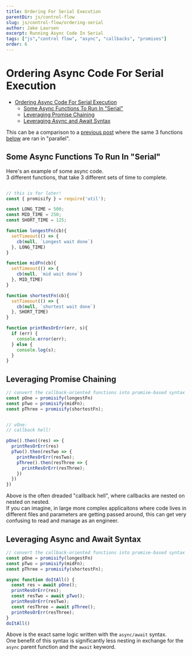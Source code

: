 ```yaml
---
title: Ordering For Serial Execution
parentDir: js/control-flow
slug: js/control-flow/ordering-serial
author: Jake Laursen
excerpt: Running Async Code In Serial
tags: ["js","control flow", "async", "callbacks", "promises"]
order: 6
---
```


# Ordering Async Code For Serial Execution
- [Ordering Async Code For Serial Execution](#ordering-async-code-for-serial-execution)
  - [Some Async Functions To Run In "Serial"](#some-async-functions-to-run-in-serial)
  - [Leveraging Promise Chaining](#leveraging-promise-chaining)
  - [Leveraging Async and Await Syntax](#leveraging-async-and-await-syntax)

This can be a comparison to a [previous post](/js/control-flow/ordering-parallel) where the same 3 functions [below](#some-async-functions-to-run-in-serial) are ran in "parallel".  
## Some Async Functions To Run In "Serial"
Here's an example of some async code.  
3 different functions, that take 3 different sets of time to complete.  

```js

// this is for later!
const { promisify } = require('util');

const LONG_TIME = 500;
const MID_TIME = 250;
const SHORT_TIME = 125;

function longestFn(cb){
  setTimeout(() => {
    cb(null, `Longest wait done`)
  }, LONG_TIME)
}

function midFn(cb){
  setTimeout(() => {
    cb(null, `mid wait done`)
  }, MID_TIME)
}

function shortestFn(cb){
  setTimeout(() => {
    cb(null, `shortest wait done`)
  }, SHORT_TIME)
}

function printResOrErr(err, s){
  if (err) {
    console.error(err);
  } else { 
    console.log(s);
  }
}
```

## Leveraging Promise Chaining
```js
// convert the callback-oriented functions into promise-based syntax
const pOne = promisify(longestFn)
const pTwo = promisify(midFn);
const pThree = promisify(shortestFn);


// vOne: 
// callback hell!

pOne().then((res) => {
  printResOrErr(res)
  pTwo().then(resTwo => { 
    printResOrErr(resTwo);
    pThree().then(resThree => {
      printResOrErr(resThree);
    })
  })
})
```
Above is the often dreaded "callback hell", where callbacks are nested on nested on nested.  
If you can imagine, in large more complex applicaitons where code lives in different files and parameters are getting passed around, this can get very confusing to read and manage as an engineer.  


## Leveraging Async and Await Syntax
```js
// convert the callback-oriented functions into promise-based syntax
const pOne = promisify(longestFn)
const pTwo = promisify(midFn);
const pThree = promisify(shortestFn);

async function doItAll() { 
  const res = await pOne();
  printResOrErr(res);
  const resTwo = await pTwo();
  printResOrErr(resTwo);
  const resThree = await pThree();
  printResOrErr(resThree);
} 
doItAll()
```
Above is the exact same logic written with the `async/await` syntax.  
One benefit of this syntax is significantly less nesting in exchange for the `async` parent function and the `await` keyword.  